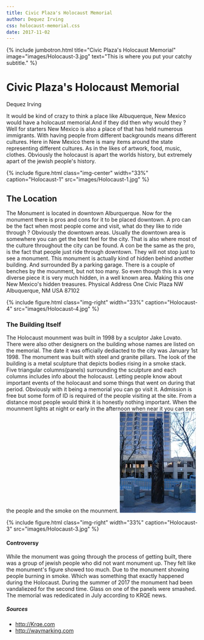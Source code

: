```yaml
---
title: Civic Plaza's Holocaust Memorial
author: Dequez Irving
css: holocaust-memorial.css
date: 2017-11-02
---
```

{% include jumbotron.html
title="Civic Plaza's Holocaust Memorial"
image="images/Holocaust-3.jpg"
text="This is where you put your catchy subtitle."
%} 
# Civic Plaza's Holocaust Memorial
Dequez Irving

It would be kind of crazy to think a place like Albuquerque, New Mexico would have a holocaust memorial.And if they did then why would they ? Well for starters New Mexico is also a place of that has held numerous immigrants. With having people from different backgrounds means different cultures. Here in New Mexico there is many items around the state representing different cultures. As in the likes of artwork, food, music, clothes. Obviously the holocaust is apart the worlds history, but extremely apart of the jewish people's history.


{% include figure.html
  class="img-center"
  width="33%"
  caption="Holocaust-1"
  src="images/Holocaust-1.jpg"
%}


## The Location
The Monument is located in downtown Alburquerque. Now for the monument there is pros and cons for it to be placed downtown. A pro can be the fact when most people come and visit, what do they like to ride through ? Obviously the downtown areas. Usually the downtown area is somewhere you can get the best feel for the city. That is also where most of the culture throughout the city can be found. A con be the same as the pro, is the fact that people just ride through downtown. They will not stop just to see a monument. This monument is actually kind of hidden behind another building. And surrounded By a parking garage. There is a couple of benches by the mounment, but not too many. So even though this is a very diverse piece it is very much hidden, in a well known area. Making this one New Mexico's hidden treasures.
Physical Address
One Civic Plaza NW
Albuquerque, NM USA
87102

{% include figure.html
  class="img-right"
  width="33%"
  caption="Holocaust-4"
  src="images/Holocaust-4.jpg"
%}


### The Building Itself
The Holocaust mounment was built in 1998 by a sculptor Jake Lovato. There were also other designers on the building whose names are listed on the memorial. The date it was officially dediacted to the city was January 1st 1998. The monument was built with steel and granite pillars. The look of the building is a metal sculpture that depicts bodies rising in a smoke stack. Five triangular columns(panels) surrounding the sculpture and each columns includes info about the holocaust. Letting people know about important events of the holocaust and some things that went on during that period. Obviously with it being a memorial you can go visit it. Admission is free but some form of ID is required of the people visiting at the site. From a distance most people would think it is honestly nothing important. When the mounment lights at night or early in the afternoon when near it you can see the people and the smoke on the mounment.
![Holocaust-3.jpg](images/Holocaust-3.jpg)

{% include figure.html
  class="img-right"
  width="33%"
  caption="Holocaust-3"
  src="images/Holocaust-3.jpg"
%}


#### Controversy
While the monument was going through the process of getting built, there was a group of jewish people who did not want monument up. They felt like the monument's figure showed too much. Due to the monument showing people burning in smoke. Which was something that exactly happened during the Holocaust.  During the summer of 2017 the monument had been vandaliezed for the second time. Glass on one of the panels were smashed. The memorial was rededicated in July according to KRQE news.

##### Sources
 - http://Krqe.com
- http://waymarking.com
